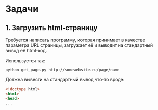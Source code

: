 # Задачи


## 1. Загрузить html-страницу

Требуется написать программу, которая принимает в качестве параметра URL страницы,
загружает её и выводит на стандартный вывод её html-код.

Используется так:
```bash
python get_page.py http://somewebsite.ru/page/name
```

Должна вывести на стандартный вывод что-то вроде:
```html
<!doctype html>
<html>
<head>
...
```

